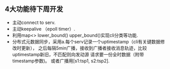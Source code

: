 ## 4大功能待下周开发
+ 主动connect to serv.
+ 主动keepalive （epoll timer）.
+ 利用map<> lower_bound() upper_bound()实现cli分类等功能.
+ 分布式元数据同步，采用a.每个serv记录一个uptimestamp（cli有关键数据修改时更新），
之后每隔5min广播，接收到广播者接收消息轨迹，比较uptimestamp新旧，不匹配则向发动源
请求要一份全时数据（附带timestamp参数)。
   或者广播用[s1:tsp1, s2:tsp2].
